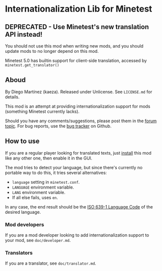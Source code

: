 
# Internationalization Lib for Minetest

## DEPRECATED - Use Minetest's new translation API instead!

You should not use this mod when writing new mods, and you should update mods to no longer depend on this mod.

Minetest 5.0 has builtin support for client-side translation, accessed by `minetest.get_translator()`

## Aboud

By Diego Martínez (kaeza).
Released under Unlicense. See `LICENSE.md` for details.

This mod is an attempt at providing internationalization support for mods
(something Minetest currently lacks).

Should you have any comments/suggestions, please post them in the
[forum topic][topic]. For bug reports, use the [bug tracker][bugtracker]
on Github.

## How to use

If you are a regular player looking for translated texts, just
[install][installing_mods] this mod like any other one, then enable it
in the GUI.

The mod tries to detect your language, but since there's currently no
portable way to do this, it tries several alternatives:

* `language` setting in `minetest.conf`.
* `LANGUAGE` environment variable.
* `LANG` environment variable.
* If all else fails, uses `en`.

In any case, the end result should be the [ISO 639-1 Language Code][ISO639-1]
of the desired language.

### Mod developers

If you are a mod developer looking to add internationalization support to
your mod, see `doc/developer.md`.

### Translators

If you are a translator, see `doc/translator.md`.

[topic]: https://forum.minetest.net/viewtopic.php?id=4929
[bugtracker]: https://github.com/minetest-mods/intllib/issues
[installing_mods]: https://wiki.minetest.net/Installing_mods
[ISO639-1]: https://en.wikipedia.org/wiki/List_of_ISO_639-1_codes
